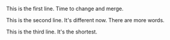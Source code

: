 This is the first line. Time to change and merge.

This is the second line. It's different now. There are more words.

This is the third line. It's the shortest.
